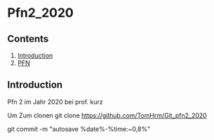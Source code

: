 # Pfn2_2020

## Contents
1. [Introduction](#Einführung)
2. [PFN](#Pfn)

## Introduction
Pfn 2 im Jahr 2020 bei prof. kurz

Um Zum clonen git clone https://github.com/TomHrm/Git_pfn2_2020

git commit -m "autosave %date%-%time:~0,8%"
